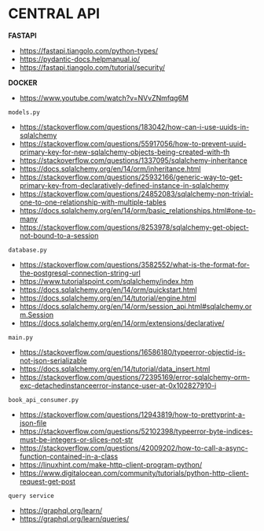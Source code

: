 # **CENTRAL API**

**FASTAPI**
- https://fastapi.tiangolo.com/python-types/
- https://pydantic-docs.helpmanual.io/
- https://fastapi.tiangolo.com/tutorial/security/

**DOCKER**
- https://www.youtube.com/watch?v=NVvZNmfqg6M

`models.py`
- https://stackoverflow.com/questions/183042/how-can-i-use-uuids-in-sqlalchemy
- https://stackoverflow.com/questions/55917056/how-to-prevent-uuid-primary-key-for-new-sqlalchemy-objects-being-created-with-th
- https://stackoverflow.com/questions/1337095/sqlalchemy-inheritance
- https://docs.sqlalchemy.org/en/14/orm/inheritance.html
- https://stackoverflow.com/questions/25932166/generic-way-to-get-primary-key-from-declaratively-defined-instance-in-sqlalchemy
- https://stackoverflow.com/questions/24852083/sqlalchemy-non-trivial-one-to-one-relationship-with-multiple-tables
- https://docs.sqlalchemy.org/en/14/orm/basic_relationships.html#one-to-many
- https://stackoverflow.com/questions/8253978/sqlalchemy-get-object-not-bound-to-a-session

`database.py`
- https://stackoverflow.com/questions/3582552/what-is-the-format-for-the-postgresql-connection-string-url
- https://www.tutorialspoint.com/sqlalchemy/index.htm
- https://docs.sqlalchemy.org/en/14/orm/quickstart.html
- https://docs.sqlalchemy.org/en/14/tutorial/engine.html
- https://docs.sqlalchemy.org/en/14/orm/session_api.html#sqlalchemy.orm.Session
- https://docs.sqlalchemy.org/en/14/orm/extensions/declarative/

`main.py`
- https://stackoverflow.com/questions/16586180/typeerror-objectid-is-not-json-serializable
- https://docs.sqlalchemy.org/en/14/tutorial/data_insert.html
- https://stackoverflow.com/questions/72395169/error-sqlalchemy-orm-exc-detachedinstanceerror-instance-user-at-0x102827910-i

`book_api_consumer.py`

- https://stackoverflow.com/questions/12943819/how-to-prettyprint-a-json-file
- https://stackoverflow.com/questions/52102398/typeerror-byte-indices-must-be-integers-or-slices-not-str
- https://stackoverflow.com/questions/42009202/how-to-call-a-async-function-contained-in-a-class
- https://linuxhint.com/make-http-client-program-python/
- https://www.digitalocean.com/community/tutorials/python-http-client-request-get-post

`query service`
- https://graphql.org/learn/
- https://graphql.org/learn/queries/